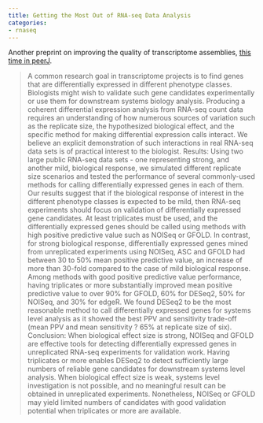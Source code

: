 ```yaml
---
title: Getting the Most Out of RNA-seq Data Analysis
categories:
- rnaseq
---
```

Another preprint on improving the quality of transcriptome assemblies, [this
time in peerJ](https://peerj.com/preprints/1198/).
<!--more-->

> A common research goal in transcriptome projects is to find genes that are
differentially expressed in different phenotype classes. Biologists might wish
to validate such gene candidates experimentally or use them for downstream
systems biology analysis. Producing a coherent differential expression
analysis from RNA-seq count data requires an understanding of how numerous
sources of variation such as the replicate size, the hypothesized biological
effect, and the specific method for making differential expression calls
interact. We believe an explicit demonstration of such interactions in real
RNA-seq data sets is of practical interest to the biologist. Results: Using
two large public RNA-seq data sets - one representing strong, and another
mild, biological response, we simulated different replicate size scenarios and
tested the performance of several commonly-used methods for calling
differentially expressed genes in each of them. Our results suggest that if
the biological response of interest in the different phenotype classes is
expected to be mild, then RNA-seq experiments should focus on validation of
differentially expressed gene candidates. At least triplicates must be used,
and the differentially expressed genes should be called using methods with
high positive predictive value such as NOISeq or GFOLD. In contrast, for
strong biological response, differentially expressed genes mined from
unreplicated experiments using NOISeq, ASC and GFOLD had between 30 to 50%
mean positive predictive value, an increase of more than 30-fold compared to
the case of mild biological response. Among methods with good positive
predictive value performance, having triplicates or more substantially
improved mean positive predictive value to over 90% for GFOLD, 60% for DESeq2,
50% for NOISeq, and 30% for edgeR. We found DESeq2 to be the most reasonable
method to call differentially expressed genes for systems level analysis as it
showed the best PPV and sensitivity trade-off (mean PPV and mean sensitivity ?
65% at replicate size of six). Conclusion: When biological effect size is
strong, NOISeq and GFOLD are effective tools for detecting differentially
expressed genes in unreplicated RNA-seq experiments for validation work.
Having triplicates or more enables DESeq2 to detect sufficiently large numbers
of reliable gene candidates for downstream systems level analysis. When
biological effect size is weak, systems level investigation is not possible,
and no meaningful result can be obtained in unreplicated experiments.
Nonetheless, NOISeq or GFOLD may yield limited numbers of candidates with good
validation potential when triplicates or more are available.

